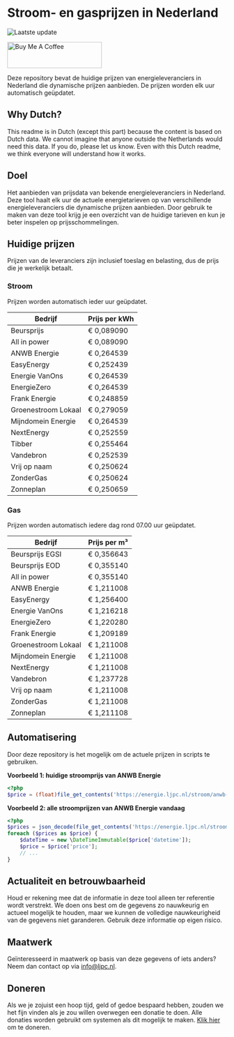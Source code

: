 # Stroom- en gasprijzen in Nederland

![Laatste update](https://img.shields.io/badge/laatste%20update-2025--05--24%2022%3A00%20CET-brightgreen)

<a href="https://www.buymeacoffee.com/Lars-" target="_blank"><img src="https://cdn.buymeacoffee.com/buttons/v2/default-orange.png" alt="Buy Me A Coffee" height="60" style="height: 60px !important;width: 217px !important;" ></a>

Deze repository bevat de huidige prijzen van energieleveranciers in Nederland die dynamische prijzen aanbieden. De prijzen worden elk uur automatisch geüpdatet.

## Why Dutch?

This readme is in Dutch (except this part) because the content is based on Dutch data. We cannot imagine that anyone outside the Netherlands would need this data. If you do, please let us know. Even with this Dutch readme, we think
everyone will understand how it works.

## Doel

Het aanbieden van prijsdata van bekende energieleveranciers in Nederland. Deze tool haalt elk uur de actuele energietarieven op van verschillende energieleveranciers die dynamische prijzen aanbieden. Door gebruik te maken van deze tool
krijg je een overzicht van de huidige tarieven en kun je beter inspelen op prijsschommelingen.

## Huidige prijzen

Prijzen van de leveranciers zijn inclusief toeslag en belasting, dus de prijs die je werkelijk betaalt.

### Stroom

Prijzen worden automatisch ieder uur geüpdatet.

 Bedrijf | Prijs per kWh 
---------|---------------
Beursprijs | € 0,089090
All in power | € 0,089090
ANWB Energie | € 0,264539
EasyEnergy | € 0,252439
Energie VanOns | € 0,264539
EnergieZero | € 0,264539
Frank Energie | € 0,248859
Groenestroom Lokaal | € 0,279059
Mijndomein Energie | € 0,264539
NextEnergy | € 0,252559
Tibber | € 0,255464
Vandebron | € 0,252539
Vrij op naam | € 0,250624
ZonderGas | € 0,250624
Zonneplan | € 0,250659


### Gas

Prijzen worden automatisch iedere dag rond 07.00 uur geüpdatet.

 Bedrijf | Prijs per m³ 
---------|--------------
Beursprijs EGSI | € 0,356643
Beursprijs EOD | € 0,355140
All in power | € 0,355140
ANWB Energie | € 1,211008
EasyEnergy | € 1,256400
Energie VanOns | € 1,216218
EnergieZero | € 1,220280
Frank Energie | € 1,209189
Groenestroom Lokaal | € 1,211008
Mijndomein Energie | € 1,211008
NextEnergy | € 1,211008
Vandebron | € 1,237728
Vrij op naam | € 1,211008
ZonderGas | € 1,211008
Zonneplan | € 1,211108


## Automatisering

Door deze repository is het mogelijk om de actuele prijzen in scripts te gebruiken.

**Voorbeeld 1: huidige stroomprijs van ANWB Energie**

```php
<?php
$price = (float)file_get_contents('https://energie.ljpc.nl/stroom/anwb-energie-nu.txt');

```

**Voorbeeld 2: alle stroomprijzen van ANWB Energie vandaag**

```php
<?php
$prices = json_decode(file_get_contents('https://energie.ljpc.nl/stroom/all-in-power-vandaag.json'),true);
foreach ($prices as $price) {
    $dateTime = new \DateTimeImmutable($price['datetime']);
    $price = $price['price'];
    // ...
}
```

## Actualiteit en betrouwbaarheid

Houd er rekening mee dat de informatie in deze tool alleen ter referentie wordt verstrekt. We doen ons best om de gegevens zo nauwkeurig en actueel mogelijk te houden, maar we kunnen de volledige nauwkeurigheid van de gegevens niet
garanderen. Gebruik deze informatie op eigen risico.

## Maatwerk

Geïnteresseerd in maatwerk op basis van deze gegevens of iets anders? Neem dan contact op
via [info@ljpc.nl](mailto:info@ljpc.nl?subject=Energie%20prijzen).

## Doneren

Als we je zojuist een hoop tijd, geld of gedoe bespaard hebben, zouden we het fijn vinden als je zou willen overwegen een
donatie te doen. Alle donaties worden gebruikt om systemen als dit mogelijk te
maken. [Klik hier](https://www.buymeacoffee.com/Lars-) om te doneren.
